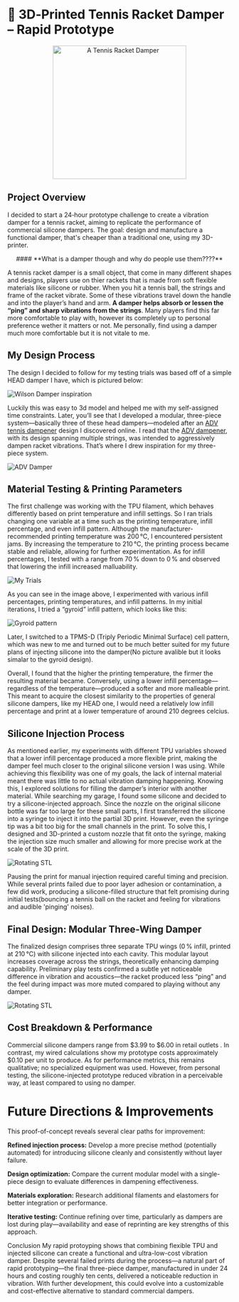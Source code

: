 # 🎾 3D‑Printed Tennis Racket Damper – Rapid Prototype

<p align="center">
  <img src="images/tenis-dampener-700x525-540040968.jpg" alt="A Tennis Racket Damper" width="300">
</p>

## Project Overview
I decided to start a 24‑hour prototype challenge to create a vibration damper for a tennis racket, aiming to replicate the performance of commercial silicone dampers. The goal: design and manufacture a functional damper, that's cheaper than a traditional one, using my 3D-printer.

<p align="center"></strong> #### **What is a damper though and why do people use them????**

A tennis racket damper is a small object, that come in many different shapes and designs, players use on thier rackets that is made from soft flexible materials like silicone or rubber. When you hit a tennis ball, the strings and frame of the racket vibrate. Some of these vibrations travel down the handle and into the player’s hand and arm. **A damper helps absorb or lessen the “ping” and sharp vibrations from the strings**. Many players find this far more comfortable to play with, however its completely up to personal preference wether it matters or not. Me personally, find using a damper much more comfortable but it is not vitale to me.

## My Design Process
The design I decided to follow for my testing trials was based off of a simple HEAD damper I have, which is pictured below:

![Wilson Damper inspiration](images/id-11134207-7r991-lome3311m72y4f-616082508.png)

Luckily this was easy to 3d model and helped me with my self-assigned time constraints. Later, you’ll see that I developed a modular, three-piece system—basically three of these head dampers—modeled after an [ADV tennis dampener](https://www.amazon.com/ADV-Tennis-Vibration-Absorbers-Technology/dp/B079R5PFKF?crid=2HOLDI99ZP8LE&dib=eyJ2IjoiMSJ9.nrf1_I_wBt4OMJR2QmMHFwiyHComH2TPeKWDk4HgCgaqgOa9e66G0WJ9m1hWSQ3CxNUOMamsThspIAVutDxP4-xiRcyWU4JpfraR9oxB_3m1eg4uy1FRydYfywwREzE3Nco303d9aOJsF7Huzspe-Yq91A3zEsG1ZFTx22mkbA5deWTQAxXfYtTgLyqdxHDKI-ia9cl6NL2I1Ka8e1BHbFXZWELs-TxzsSDZHAlHO8AJdQzs2_fZp7B_67NdX26NwRDYhpJiOKYL72Pn8q1wQ8dd0MP6utpUf1SkKi7tU2A.dKvL05d-yMK-eiL2FwurFMbQuPTEdOb1-8-ebDnk9N0&dib_tag=se&keywords=tennis%2Bdamper&qid=1749863405&sprefix=tennis%2Bdamper%2Caps%2C123&sr=8-17&th=1) design I discovered online. I read that the [ADV dampener](https://www.amazon.com/ADV-Tennis-Vibration-Absorbers-Technology/dp/B079R5PFKF?crid=2HOLDI99ZP8LE&dib=eyJ2IjoiMSJ9.nrf1_I_wBt4OMJR2QmMHFwiyHComH2TPeKWDk4HgCgaqgOa9e66G0WJ9m1hWSQ3CxNUOMamsThspIAVutDxP4-xiRcyWU4JpfraR9oxB_3m1eg4uy1FRydYfywwREzE3Nco303d9aOJsF7Huzspe-Yq91A3zEsG1ZFTx22mkbA5deWTQAxXfYtTgLyqdxHDKI-ia9cl6NL2I1Ka8e1BHbFXZWELs-TxzsSDZHAlHO8AJdQzs2_fZp7B_67NdX26NwRDYhpJiOKYL72Pn8q1wQ8dd0MP6utpUf1SkKi7tU2A.dKvL05d-yMK-eiL2FwurFMbQuPTEdOb1-8-ebDnk9N0&dib_tag=se&keywords=tennis%2Bdamper&qid=1749863405&sprefix=tennis%2Bdamper%2Caps%2C123&sr=8-17&th=1), with its design spanning multiple strings, was intended to aggressively dampen racket vibrations. That’s where I drew inspiration for my three-piece system.

![ADV Damper](images/adv.png)


## Material Testing & Printing Parameters
The first challenge was working with the TPU filament, which behaves differently based on print temperature and infill settings. So I ran trials changing one variable at a time such as the printing temperature, infill percentage, and even infill pattern. Although the manufacturer-recommended printing temperature was 200 °C, I encountered persistent jams. By increasing the temperature to 210 °C, the printing process became stable and reliable, allowing for further experimentation. As for infill percentages, I tested with a range from 70 % down to 0 % and observed that lowering the infill increased malluability.

![My Trials](images/IMG_0321.jpg)

As you can see in the image above, I experimented with various infill percentages, printing temperatures, and infill patterns. In my initial iterations, I tried a “gyroid” infill pattern, which looks like this: 

![Gyroid pattern](images/maxresdefault-3922872228.jpg)

Later, I switched to a TPMS-D (Triply Periodic Minimal Surface) cell pattern, which was new to me and turned out to be much better suited for my future plans of injecting silicone into the damper(No picture avalible but it looks simalar to the gyroid design).

Overall, I found that the higher the printing temperature, the firmer the resulting material became. Conversely, using a lower infill percentage—regardless of the temperature—produced a softer and more malleable print. This meant to acquire the closest similarity to the properties of general silicone dampers, like my HEAD one, I would need a relatively low infill percentage and print at a lower temperature of around 210 degrees celcius.

## Silicone Injection Process
As mentioned earlier, my experiments with different TPU variables showed that a lower infill percentage produced a more flexible print, making the damper feel much closer to the original silicone version I was using. While achieving this flexibility was one of my goals, the lack of internal material meant there was little to no actual vibration damping happening. Knowing this, I explored solutions for filling the damper’s interior with another material. While searching my garage, I found some silicone and decided to try a silicone-injected approach. Since the nozzle on the original silicone bottle was far too large for these small parts, I first transferred the silicone into a syringe to inject it into the partial 3D print. However, even the syringe tip was a bit too big for the small channels in the print. To solve this, I designed and 3D-printed a custom nozzle that fit onto the syringe, making the injection size much smaller and allowing for more precise work at the scale of the 3D print. 

![Rotating STL](images/ImageToStl.com_syringe+jawn.stl.gif)

Pausing the print for manual injection required careful timing and precision. While several prints failed due to poor layer adhesion or contamination, a few did work, producing a silicone-filled structure that felt promising during initial tests(bouncing a tennis ball on the racket and feeling for vibrations and audible 'pinging' noises).

## Final Design: Modular Three-Wing Damper
The finalized design comprises three separate TPU wings (0 % infill, printed at 210 °C) with silicone injected into each cavity. This modular layout increases coverage across the strings, theoretically enhancing damping capability. Preliminary play tests confirmed a subtle yet noticeable difference in vibration and acoustics—the racket produced less “ping” and the feel during impact was more muted compared to playing without any damper.

![Rotating STL](images/ImageToStl.com_wilson+jawn+v2.stl.gif)

## Cost Breakdown & Performance
Commercial silicone dampers range from $3.99 to $6.00 in retail outlets . In contrast, my wired calculations show my prototype costs approximately $0.10 per unit to produce. As for performance metrics, this remains qualitative; no specialized equipment was used. However, from personal testing, the silicone-injected prototype reduced vibration in a perceivable way, at least compared to using no damper.

# Future Directions & Improvements
This proof-of-concept reveals several clear paths for improvement:

**Refined injection process:** Develop a more precise method (potentially automated) for introducing silicone cleanly and consistently without layer failure.

**Design optimization:** Compare the current modular model with a single-piece design to evaluate differences in dampening effectiveness.

**Materials exploration:** Research additional filaments and elastomers for better integration or performance.

**Iterative testing:** Continue refining over time, particularly as dampers are lost during play—availability and ease of reprinting are key strengths of this approach.

Conclusion
My rapid protoyping shows that combining flexible TPU and injected silicone can create a functional and ultra-low-cost vibration damper. Despite several failed prints during the process—a natural part of rapid prototyping—the final three-piece damper, manufactured in under 24 hours and costing roughly ten cents, delivered a noticeable reduction in vibration. With further development, this could evolve into a customizable and cost-effective alternative to standard commercial dampers.

